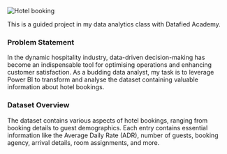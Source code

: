 ![Hotel booking](https://github.com/Onorable-e/Hotel-Bookings/assets/139487541/b40c430e-11c1-4a78-9135-e58f252ed054)

This is a guided project in my data analytics class with Datafied Academy. <br>
### Problem Statement <br>
In the dynamic hospitality industry, data-driven decision-making has become an indispensable tool for optimising operations and enhancing customer satisfaction. As a budding data analyst, my task is to leverage Power BI to transform and analyse the dataset containing valuable information about hotel bookings.
### Dataset Overview <br>
The dataset contains various aspects of hotel bookings, ranging from booking details to guest demographics. Each entry contains essential information like the Average Daily Rate (ADR), number of guests, booking agency, arrival details, room assignments, and more. 
